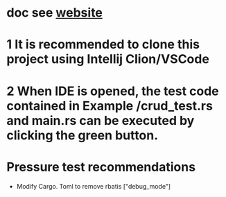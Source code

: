 # doc see [website](https://rbatis.github.io/rbatis.io/#/)

# 1 It is recommended to clone this project using Intellij Clion/VSCode

# 2 When IDE is opened, the test code contained in Example /crud_test.rs and main.rs can be executed by clicking the green button.

# Pressure test recommendations

* Modify Cargo. Toml to remove rbatis ["debug_mode"]

